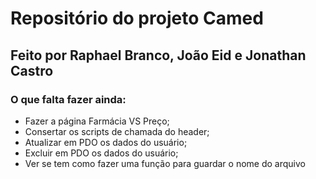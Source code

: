 # Repositório do projeto Camed
## Feito por Raphael Branco, João Eid e Jonathan Castro
### O que falta fazer ainda:
<ul>
  <li>Fazer a página Farmácia VS Preço;</li>
  <li>Consertar os scripts de chamada do header;</li>
  <li>Atualizar em PDO os dados do usuário;</li>
  <li>Excluir em PDO os dados do usuário;</li>
  <li>Ver se tem como fazer uma função para guardar o nome do arquivo</li>
</ul>
